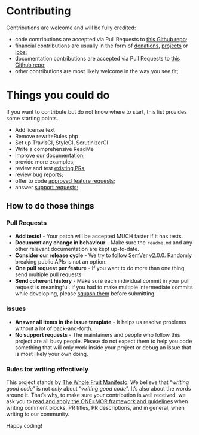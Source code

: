 # Contributing

Contributions are welcome and will be fully credited:
- code contributions are accepted via Pull Requests to [this Github repo](https://github.com/backpack/language-switcher);
- financial contributions are usually in the form of [donations](), [projects]() or [jobs](); 
- documentation contributions are accepted via Pull Requests to [this Github repo](https://github.com/backpack/language-switcher);
- other contributions are most likely welcome in the way you see fit;

# Things you could do
If you want to contribute but do not know where to start, this list provides some starting points.
- Add license text
- Remove rewriteRules.php
- Set up TravisCI, StyleCI, ScrutinizerCI
- Write a comprehensive ReadMe
- improve [our documentation]();
- provide more examples;
- review and test [existing PRs]();
- review [bug reports]();
- offer to code [approved feature requests]();
- answer [support requests]();


## How to do those things

### Pull Requests
- **Add tests!** - Your patch will be accepted MUCH faster if it has tests.
- **Document any change in behaviour** - Make sure the `readme.md` and any other relevant documentation are kept up-to-date.
- **Consider our release cycle** - We try to follow [SemVer v2.0.0](http://semver.org/). Randomly breaking public APIs is not an option.
- **One pull request per feature** - If you want to do more than one thing, send multiple pull requests.
- **Send coherent history** - Make sure each individual commit in your pull request is meaningful. If you had to make multiple intermediate commits while developing, please [squash them](http://www.git-scm.com/book/en/v2/Git-Tools-Rewriting-History#Changing-Multiple-Commit-Messages) before submitting.

### Issues
- **Answer all items in the issue template** - It helps us resolve problems without a lot of back-and-forth.
- **No support requests** - The maintainers and people who follow this project are all busy people. Please do not expect them to help you code something that will only work inside your project or debug an issue that is most likely your own doing. 

### Rules for writing effectively

This project stands by [The Whole Fruit Manifesto](https://github.com/the-whole-fruit/manifesto). We believe that “_writing good code_” is not _only_ about “_writing good code_”. It’s also about the words around it. That’s why, to make sure your contribution is well received, we ask you to [read and apply the ONE=MOR framework and guidelines](https://github.com/the-whole-fruit/manifesto) when writing comment blocks, PR titles, PR descriptions, and in general, when writing to our community.


Happy coding!